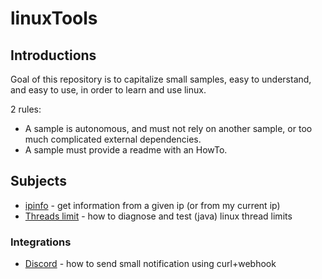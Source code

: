 # linuxTools

## Introductions
Goal of this repository is to capitalize small samples, easy to understand, and easy to use, in order to learn and use linux.

2 rules:
- A sample is autonomous, and must not rely on another sample, or too much complicated external dependencies. 
- A sample must provide a readme with an HowTo.

## Subjects
- [ipinfo](./integration/ipinfo_io/ipinfo.md) - get information from a given ip (or from my current ip)
- [Threads limit](./threads/ThreadLimits.md) - how to diagnose and test (java) linux thread limits

### Integrations

- [Discord](./integration/discord/Discord.md) - how to send small notification using curl+webhook
